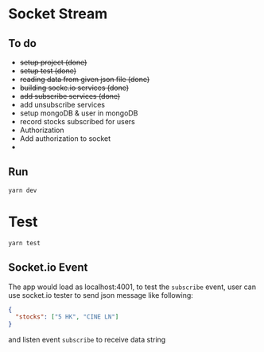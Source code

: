 # Socket Stream

## To do

- <del>setup project (done)</del>
- <del>setup test (done)
- <del>reading data from given json file (done)
- <del>building socke.io services (done)
- <del>add subscribe services (done)
- add unsubscribe services
- setup mongoDB & user in mongoDB
- record stocks subscribed for users
- Authorization
- Add authorization to socket
-

## Run

```bush
yarn dev
```

# Test

```
yarn test
```

## Socket.io Event

The app would load as localhost:4001, to test the `subscribe` event, user can use socket.io tester to send json message like following:

```json
{
  "stocks": ["5 HK", "CINE LN"]
}
```

and listen event `subscribe` to receive data string
